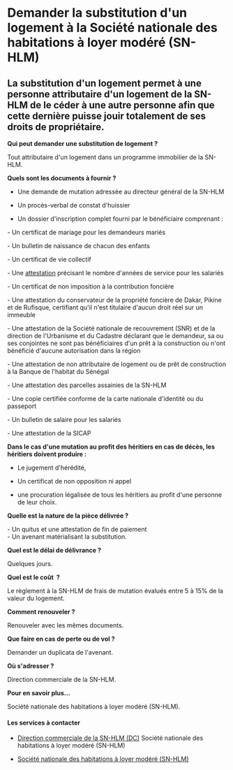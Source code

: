 # Demander la substitution d'un logement à la Société nationale des habitations à loyer modéré (SN-HLM)

La substitution d'un logement permet à une personne attributaire d'un logement de la SN-HLM de le céder à une autre personne afin que cette dernière puisse jouir totalement de ses droits de propriétaire.
-----------------------------------------------------------------------------------------------------------------------------------------------------------------------------------------------------------

**Qui peut demander une substitution de logement ?**

Tout attributaire d'un logement dans un programme immobilier de la SN-HLM.

**Quels sont les documents à fournir ?**

*   Une demande de mutation adressée au directeur général de la SN-HLM

*   Un procès-verbal de constat d'huissier  
    

*   Un dossier d'inscription complet fourni par le bénéficiaire comprenant :

\- Un certificat de mariage pour les demandeurs mariés  
  
\- Un bulletin de naissance de chacun des enfants  
  
\- Un certificat de vie collectif  
  
\- Une [attestation](../../../services/attestation.md) précisant le nombre d'années de service pour les salariés  
  
\- Un certificat de non imposition à la contribution foncière  
  
\- Une attestation du conservateur de la propriété foncière de Dakar, Pikine et de Rufisque, certifiant qu'il n'est titulaire d'aucun droit réel sur un immeuble

\- Une attestation de la Société nationale de recouvrement (SNR) et de la direction de l'Urbanisme et du Cadastre déclarant que le demandeur, sa ou ses conjointes ne sont pas bénéficiaires d'un prêt à la construction ou n'ont bénéficié d'aucune autorisation dans la région

\- Une attestation de non attributaire de logement ou de prêt de construction à la Banque de l'habitat du Sénégal

\- Une attestation des parcelles assainies de la SN-HLM

\- Une copie certifiée conforme de la carte nationale d'identité ou du passeport

\- Un bulletin de salaire pour les salariés

\- Une attestation de la SICAP  

**Dans le cas d'une mutation au profit des héritiers en cas de décès, les héritiers doivent produire :**

*   Le jugement d'hérédité,

*   Un certificat de non opposition ni appel

*   une procuration légalisée de tous les héritiers au profit d'une personne de leur choix.

**Quelle est la nature de la pièce délivrée ?**  
  
\- Un quitus et une attestation de fin de paiement  
\- Un avenant matérialisant la substitution.  

**Quel est le délai de délivrance ?**

Quelques jours.  

  
**Quel est le coût  ?**

Le règlement à la SN-HLM de frais de mutation évalués entre 5 à 15% de la valeur du logement.

**Comment renouveler ?**

Renouveler avec les mêmes documents.  

**Que faire en cas de perte ou de vol ?**

Demander un duplicata de l'avenant.  

**Où s'adresser ?**

Direction commerciale de la SN-HLM.  

**Pour en savoir plus...**

Société nationale des habitations à loyer modéré (SN-HLM).

#### Les services à contacter

*   [Direction commerciale de la SN-HLM (DC)](../../../services/direction-commerciale-de-la-sn-hlm-dc.md) Société nationale des habitations à loyer modéré (SN-HLM)  
    
*   [Société nationale des habitations à loyer modéré (SN-HLM)](../../../services/societe-nationale-des-habitations-a-loyer-modere-sn-hlm.md)